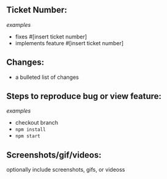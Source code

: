 ## Ticket Number:
_examples_
- fixes #\[insert ticket number\]
- implements feature #\[insert ticket number\]

## Changes:
- a bulleted list of changes

## Steps to reproduce bug or view feature:
_examples_
- checkout branch
- `npm install` 
- `npm start`

## Screenshots/gif/videos:
optionally include screenshots, gifs, or videoss